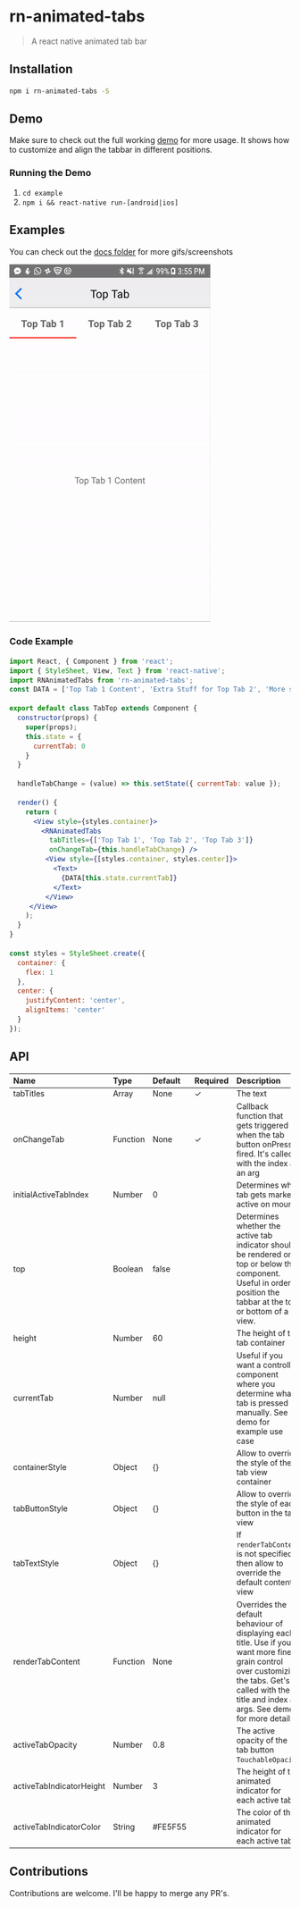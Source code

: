 # rn-animated-tabs
> A react native animated tab bar

## Installation

```sh
npm i rn-animated-tabs -S
```

## Demo

Make sure to check out the full working [demo](https://github.com/damianlajara/rn-animated-tabs/tree/master/example) for more usage. It shows how to customize and align the tabbar in different positions.

### Running the Demo
1. `cd example`
2. `npm i && react-native run-[android|ios]`

## Examples
You can check out the [docs folder](https://github.com/damianlajara/rn-animated-tabs/tree/master/docs) for more gifs/screenshots

![toptab](docs/toptab.gif)

### Code Example

```jsx
import React, { Component } from 'react';
import { StyleSheet, View, Text } from 'react-native';
import RNAnimatedTabs from 'rn-animated-tabs';
const DATA = ['Top Tab 1 Content', 'Extra Stuff for Top Tab 2', 'More stuff for Top Tab 3'];

export default class TabTop extends Component {
  constructor(props) {
    super(props);
    this.state = {
      currentTab: 0
    }
  }

  handleTabChange = (value) => this.setState({ currentTab: value });

  render() {
    return (
	  <View style={styles.container}>
	    <RNAnimatedTabs
	      tabTitles={['Top Tab 1', 'Top Tab 2', 'Top Tab 3']}
	      onChangeTab={this.handleTabChange} />
	     <View style={[styles.container, styles.center]}>
	       <Text>
	         {DATA[this.state.currentTab]}
	       </Text>
	     </View>
     </View>
    );
  }
}

const styles = StyleSheet.create({
  container: {
    flex: 1
  },
  center: {
    justifyContent: 'center',
    alignItems: 'center'
  }
});

```

## API
| Name        			    | Type     | Default  | Required | Description |
|:-------------------------|:---------|:---------|:---------|:------------|
| tabTitles                | Array    | None     |   ✓      | The text    |
| onChangeTab              | Function | None     |   ✓      | Callback function that gets triggered when the tab button onPress is fired. It's called with the index as an arg    |
| initialActiveTabIndex    | Number   | 0        |          | Determines what tab gets marked active on mount    |
| top   			           | Boolean  | false    |         | Determines whether the active tab indicator should be rendered on top or below the component. Useful in order to position the tabbar at the top or bottom of a view.    |
| height   				    | Number   | 60       |         | The height of the tab container    |
| currentTab   			    | Number   | null     |         | Useful if you want a controlled component where you determine what tab is pressed manually. See demo for example use case    |
| containerStyle   		    | Object   | {}       |         | Allow to override the style of the tab view container    |
| tabButtonStyle   		    | Object   | {}       |         | Allow to override the style of each button in the tab view    |
| tabTextStyle   		    | Object   | {}       |         | If `renderTabContent` is not specified, then allow to override the default content view    |
| renderTabContent   	    | Function | None     |         | Overrides the default behaviour of displaying each title. Use if you want more fine-grain control over customizing the tabs. Get's called with the title and index as args. See demo for more details    |
| activeTabOpacity   	 	| Number    | 0.8      |         | The active opacity of the tab button `TouchableOpacity`    |
| activeTabIndicatorHeight | Number   | 3        |         | The height of the animated indicator for each active tab    |
| activeTabIndicatorColor  | String   | #FE5F55  |         | The color of the animated indicator for each active tab    |



## Contributions
Contributions are welcome. I'll be happy to merge any PR's.
